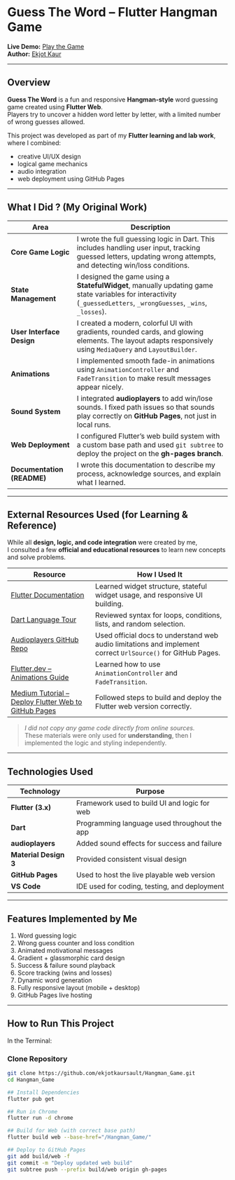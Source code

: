 #  Guess The Word – Flutter Hangman Game

**Live Demo:**  [Play the Game](https://ekjotkaursault.github.io/Hangman_Game/)  
**Author:** [Ekjot Kaur](https://github.com/ekjotkaursault)

---

##  Overview
**Guess The Word** is a fun and responsive **Hangman-style** word guessing game created using **Flutter Web**.  
Players try to uncover a hidden word letter by letter, with a limited number of wrong guesses allowed.  

This project was developed as part of my **Flutter learning and lab work**, where I combined:
-  creative UI/UX design  
-  logical game mechanics  
-  audio integration  
-  web deployment using GitHub Pages  

---

##  What I Did ? (My Original Work)

| Area | Description |
|------|--------------|
|  **Core Game Logic** | I wrote the full guessing logic in Dart. This includes handling user input, tracking guessed letters, updating wrong attempts, and detecting win/loss conditions. |
|  **State Management** | I designed the game using a **StatefulWidget**, manually updating game state variables for interactivity (`_guessedLetters`, `_wrongGuesses`, `_wins`, `_losses`). |
|  **User Interface Design** | I created a modern, colorful UI with gradients, rounded cards, and glowing elements. The layout adapts responsively using `MediaQuery` and `LayoutBuilder`. |
|  **Animations** | I implemented smooth fade-in animations using `AnimationController` and `FadeTransition` to make result messages appear nicely. |
|  **Sound System** | I integrated **audioplayers** to add win/lose sounds. I fixed path issues so that sounds play correctly on **GitHub Pages**, not just in local runs. |
|  **Web Deployment** | I configured Flutter’s web build system with a custom base path and used `git subtree` to deploy the project on the **gh-pages branch**. |
|  **Documentation (README)** | I wrote this documentation to describe my process, acknowledge sources, and explain what I learned. |

---

##  External Resources Used (for Learning & Reference)

While all **design, logic, and code integration** were created by me,  
I consulted a few **official and educational resources** to learn new concepts and solve problems.

| Resource | How I Used It |
|-----------|----------------|
| [Flutter Documentation](https://flutter.dev/docs) | Learned widget structure, stateful widget usage, and responsive UI building. |
| [Dart Language Tour](https://dart.dev/language) | Reviewed syntax for loops, conditions, lists, and random selection. |
| [Audioplayers GitHub Repo](https://github.com/bluefireteam/audioplayers) | Used official docs to understand web audio limitations and implement correct `UrlSource()` for GitHub Pages. |
| [Flutter.dev – Animations Guide](https://docs.flutter.dev/development/ui/animations) | Learned how to use `AnimationController` and `FadeTransition`. |
| [Medium Tutorial – Deploy Flutter Web to GitHub Pages](https://medium.com/flutter-community/how-to-deploy-flutter-web-app-to-github-pages-2a8bdc5c6e3e) | Followed steps to build and deploy the Flutter web version correctly. |

>  *I did not copy any game code directly from online sources.*  
> These materials were only used for **understanding**, then I implemented the logic and styling independently.

---

##  Technologies Used

| Technology | Purpose |
|-------------|----------|
| **Flutter (3.x)** | Framework used to build UI and logic for web |
| **Dart** | Programming language used throughout the app |
| **audioplayers** | Added sound effects for success and failure |
| **Material Design 3** | Provided consistent visual design |
| **GitHub Pages** | Used to host the live playable web version |
| **VS Code** | IDE used for coding, testing, and deployment |

---

##  Features Implemented by Me

1. Word guessing logic  
2. Wrong guess counter and loss condition  
3. Animated motivational messages  
4. Gradient + glassmorphic card design  
5. Success & failure sound playback  
6. Score tracking (wins and losses)  
7. Dynamic word generation  
8. Fully responsive layout (mobile + desktop)  
9. GitHub Pages live hosting  

---

##  How to Run This Project
In the Terminal:
### Clone Repository
```bash
git clone https://github.com/ekjotkaursault/Hangman_Game.git
cd Hangman_Game

## Install Dependencies
flutter pub get

## Run in Chrome
flutter run -d chrome

## Build for Web (with correct base path)
flutter build web --base-href="/Hangman_Game/"

## Deploy to GitHub Pages
git add build/web -f
git commit -m "Deploy updated web build"
git subtree push --prefix build/web origin gh-pages


